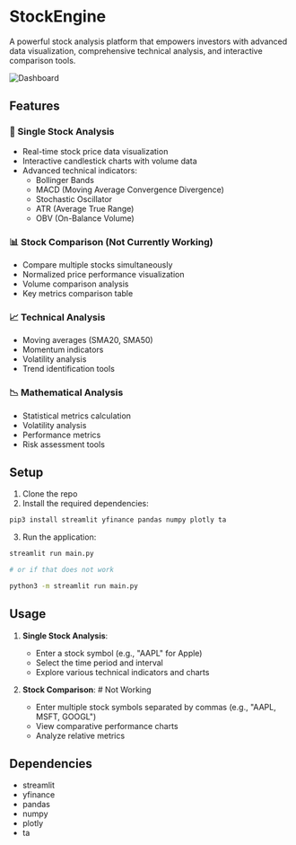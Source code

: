 # StockEngine

A powerful stock analysis platform that empowers investors with advanced data visualization, comprehensive technical analysis, and interactive comparison tools.

![Dashboard](attached_assets/dashboard.avif)

## Features

### 🎯 Single Stock Analysis
- Real-time stock price data visualization
- Interactive candlestick charts with volume data
- Advanced technical indicators:
  - Bollinger Bands
  - MACD (Moving Average Convergence Divergence)
  - Stochastic Oscillator
  - ATR (Average True Range)
  - OBV (On-Balance Volume)

### 📊 Stock Comparison (Not Currently Working)
- Compare multiple stocks simultaneously
- Normalized price performance visualization
- Volume comparison analysis
- Key metrics comparison table

### 📈 Technical Analysis
- Moving averages (SMA20, SMA50)
- Momentum indicators
- Volatility analysis
- Trend identification tools

### 📉 Mathematical Analysis
- Statistical metrics calculation
- Volatility analysis
- Performance metrics
- Risk assessment tools

## Setup

1. Clone the repo
2. Install the required dependencies:

```bash
pip3 install streamlit yfinance pandas numpy plotly ta
```

3. Run the application:
```bash
streamlit run main.py

# or if that does not work

python3 -m streamlit run main.py
```

## Usage

1. **Single Stock Analysis**:
   - Enter a stock symbol (e.g., "AAPL" for Apple)
   - Select the time period and interval
   - Explore various technical indicators and charts

2. **Stock Comparison**: # Not Working
   - Enter multiple stock symbols separated by commas (e.g., "AAPL, MSFT, GOOGL")
   - View comparative performance charts
   - Analyze relative metrics

## Dependencies

- streamlit
- yfinance
- pandas
- numpy
- plotly
- ta
